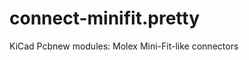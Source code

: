 connect-minifit.pretty
======================

KiCad Pcbnew modules: Molex Mini-Fit-like connectors
